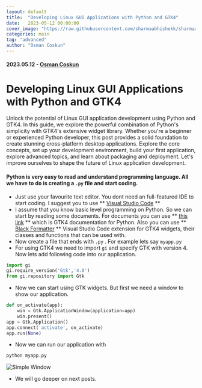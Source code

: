 ```yaml
---
layout: default
title:  "Developing Linux GUI Applications with Python and GTK4"
date:   2023-05-12 00:00:00
cover_image: "https://raw.githubusercontent.com/sharmaabhishekk/sharmaabhishekk.github.io/master/images/cover.png"
categories: main
tag: "advanced"
author: "Osman Coskun"
---
```

#### 2023.05.12 - [Osman Coskun](https://github.com/osmancoskun) 
# Developing Linux GUI Applications with Python and GTK4 

Unlock the potential of Linux GUI application development using Python and GTK4. In this guide, we explore the powerful combination of Python's simplicity with GTK4's extensive widget library. Whether you're a beginner or experienced Python developer, this post provides a solid foundation to create stunning cross-platform desktop applications. Explore the core concepts, set up your development environment, build your first application, explore advanced topics, and learn about packaging and deployment. Let's improve ourselves to shape the future of Linux application development.
#### Python is very easy to read and understand programming language. All we have to do is creating a `.py` file and start coding.
* Just use your favourite text editor. You dont need an full-featured IDE to start coding. I suggest you to use ** [Visual Studio Code](https://code.visualstudio.com/) **
* I assume that you know basic level programming on Python. So we can start by reading some documents. For documents you can use ** [this link](https://amolenaar.github.io/pgi-docgen/) ** which is GTK4 documentation for Python. Also you can use ** [Black Formatter](https://marketplace.visualstudio.com/items?itemName=ms-python.black-formatter) ** Visual Studio Code extension for GTK4 widgets, their classes and functions that can be used with.
* Now create a file that ends with `.py` . For example lets say `myapp.py`
* For using GTK4 we need to import `gi` and specify GTK with version 4. Now lets add following code into our application.
```python
import gi
gi.require_version('Gtk','4.0')
from gi.repository import Gtk
```
* Now we can start using GTK widgets. But first we need a window to show our application.
```python
def on_activate(app):
    win = Gtk.ApplicationWindow(application=app)
    win.present()
app = Gtk.Application()
app.connect('activate', on_activate)
app.run(None)
```
* Now we can run our application with 
```bash
python myapp.py
```
![Simple Window](https://raw.githubusercontent.com/pardus/pardus.github.io/main/src/lib/assets/python-gtk-00-1.png)
* We will go deeper on next posts.